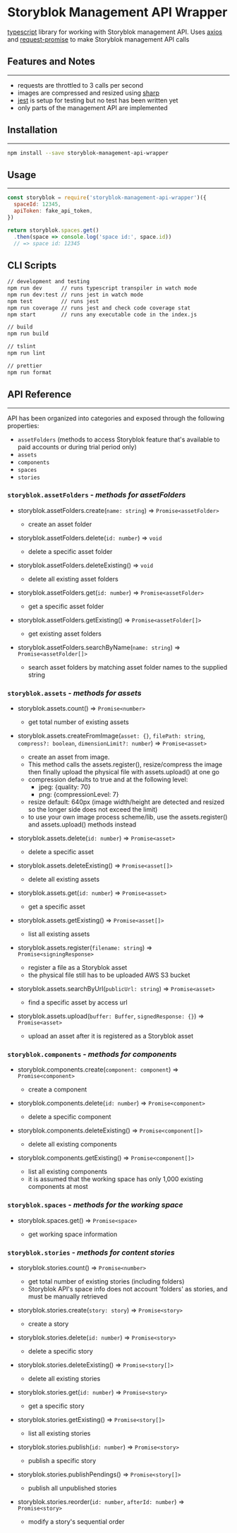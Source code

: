 # Storyblok Management API Wrapper

[typescript](https://github.com/Microsoft/TypeScript) library for working with Storyblok management API. Uses [axios](https://github.com/axios/axios) and [request-promise](https://github.com/request/request-promise) to make Storyblok management API calls

## Features and Notes

<hr>

* requests are throttled to 3 calls per second
* images are compressed and resized using [sharp](https://github.com/lovell/sharp)
* [jest](https://github.com/facebook/jest) is setup for testing but no test has been written yet
* only parts of the management API are implemented

## Installation

<hr>

```bash
npm install --save storyblok-management-api-wrapper
```

## Usage

<hr>

```js
const storyblok = require('storyblok-management-api-wrapper')({
  spaceId: 12345,
  apiToken: fake_api_token,
})

return storyblok.spaces.get()
  .then(space => console.log('space id:', space.id))
  // => space id: 12345
```

## CLI Scripts

```bash
// development and testing
npm run dev      // runs typescript transpiler in watch mode
npm run dev:test // runs jest in watch mode
npm test         // runs jest
npm run coverage // runs jest and check code coverage stat
npm start        // runs any executable code in the index.js

// build
npm run build

// tslint
npm run lint

// prettier
npm run format
```

## API Reference

<hr>

API has been organized into categories and exposed through the following properties:

* `assetFolders` (methods to access Storyblok feature that's available to paid accounts or during trial period only)
* `assets`
* `components`
* `spaces`
* `stories`

### `storyblok.assetFolders` - *methods for assetFolders*

* storyblok.assetFolders.create(`name: string`) => `Promise<assetFolder>`

  * create an asset folder

* storyblok.assetFolders.delete(`id: number`) => `void`

  * delete a specific asset folder

* storyblok.assetFolders.deleteExisting() => `void`

  * delete all existing asset folders

* storyblok.assetFolders.get(`id: number`) => `Promise<assetFolder>`

  * get a specific asset folder

* storyblok.assetFolders.getExisting() => `Promise<assetFolder[]>`

  * get existing asset folders

* storyblok.assetFolders.searchByName(`name: string`) => `Promise<assetFolder[]>`

  * search asset folders by matching asset folder names to the supplied string

### `storyblok.assets` - *methods for assets*

* storyblok.assets.count() => `Promise<number>`

  * get total number of existing assets

* storyblok.assets.createFromImage(`asset: {}`, `filePath: string`, `compress?: boolean`, `dimensionLimit?: number`) => `Promise<asset>`

  * create an asset from image.
  * This method calls the assets.register(), resize/compress the image then finally upload the physical file with assets.upload() at one go
  * compression defaults to true and at the following level:
    * jpeg: {quality: 70}
    * png: {compressionLevel: 7}
  * resize default: 640px (image width/height are detected and resized so the longer side does not exceed the limit)
  * to use your own image process scheme/lib, use the assets.register() and assets.upload() methods instead

* storyblok.assets.delete(`id: number`) => `Promise<asset>`

  * delete a specific asset

* storyblok.assets.deleteExisting() => `Promise<asset[]>`

  * delete all existing assets

* storyblok.assets.get(`id: number`) => `Promise<asset>`

  * get a specific asset

* storyblok.assets.getExisting() => `Promise<asset[]>`

  * list all existing assets

* storyblok.assets.register(`filename: string`) => `Promise<signingResponse>`

  * register a file as a Storyblok asset
  * the physical file still has to be uploaded AWS S3 bucket

* storyblok.assets.searchByUrl(`publicUrl: string`) => `Promise<asset>`

  * find a specific asset by access url

* storyblok.assets.upload(`buffer: Buffer`, `signedResponse: {}`) => `Promise<asset>`

  * upload an asset after it is registered as a Storyblok asset

### `storyblok.components` - *methods for components*

* storyblok.components.create(`component: component`) => `Promise<component>`

  * create a component

* storyblok.components.delete(`id: number`) => `Promise<component>`

  * delete a specific component

* storyblok.components.deleteExisting() => `Promise<component[]>`

  * delete all existing components

* storyblok.components.getExisting() => `Promise<component[]>`

  * list all existing components
  * it is assumed that the working space has only 1,000 existing components at most

### `storyblok.spaces` - *methods for the working space*

* storyblok.spaces.get() => `Promise<space>`

  * get working space information

### `storyblok.stories` - *methods for content stories*

* storyblok.stories.count() => `Promise<number>`

  * get total number of existing stories (including folders)
  * Storyblok API's space info does not account 'folders' as stories, and must be manually retrieved

* storyblok.stories.create(`story: story`) => `Promise<story>`

  * create a story

* storyblok.stories.delete(`id: number`) => `Promise<story>`

  * delete a specific story

* storyblok.stories.deleteExisting() => `Promise<story[]>`

  * delete all existing stories

* storyblok.stories.get(`id: number`) => `Promise<story>`

  * get a specific story

* storyblok.stories.getExisting() => `Promise<story[]>`

  * list all existing stories

* storyblok.stories.publish(`id: number`) => `Promise<story>`

  * publish a specific story

* storyblok.stories.publishPendings() => `Promise<story[]>`

  * publish all unpublished stories

* storyblok.stories.reorder(`id: number`, `afterId: number`) => `Promise<story>`

  * modify a story's sequential order
